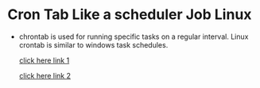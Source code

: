 # Cron Tab Like a scheduler Job Linux

- chrontab is used for running specific tasks on a regular interval. Linux crontab is similar to windows task schedules.
 
  [click here link 1](https://tecadmin.net/crontab-in-linux-with-20-examples-of-cron-schedule/)

  [click here link 2](https://phoenixnap.com/kb/set-up-cron-job-linux)
